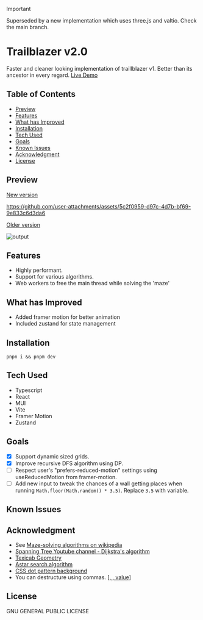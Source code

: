 > [!IMPORTANT]  
> Superseded by a new implementation which uses three.js and valtio. Check the main branch.

# Trailblazer v2.0

Faster and cleaner looking implementation of traillblazer v1. Better than its ancestor in every regard. [Live Demo](https://v2-superseded--path-visualize.netlify.app/)

## Table of Contents

-   [Preview](#)
-   [Features](#)
-   [What has Improved](#)
-   [Installation](#)
-   [Tech Used](#tech-used)
-   [Goals](#)
-   [Known Issues](#known-issues)
-   [Acknowledgment](#)
-   [License](#license)

## Preview

[New version](public/v2-demo.mp4)

https://github.com/user-attachments/assets/5c2f0959-d97c-4d7b-bf69-9e833c6d3da6

[Older version](public/trailblazer.gif)

![output](https://github.com/user-attachments/assets/4b785d33-cb51-437e-a397-e107dc1e9768)


## Features

-   Highly performant.
-   Support for various algorithms.
-   Web workers to free the main thread while solving the 'maze'

## What has Improved

-   Added framer motion for better animation
-   Included zustand for state management

## Installation

`pnpn i && pnpm dev`

## Tech Used

-   Typescript
-   React
-   MUI
-   Vite
-   Framer Motion
-   Zustand

## Goals

-   [x] Support dynamic sized grids.
-   [x] Improve recursive DFS algorithm using DP.
-   [ ] Respect user's "prefers-reduced-motion" settings using useReducedMotion from framer-motion.
-   [ ] Add new input to tweak the chances of a wall getting places when running `Math.floor(Math.random() * 3.5)`. Replace `3.5` with variable.

## Known Issues

## Acknowledgment

-   See [Maze-solving algorithms on wikipedia](https://en.wikipedia.org/wiki/Maze-solving_algorithm)
-   [Spanning Tree Youtube channel - Dijkstra's algorithm](https://www.youtube.com/watch?v=EFg3u_E6eHU)
-   [Texicab Geometry](https://en.wikipedia.org/wiki/Taxicab_geometry)
-   [Astar search algorithm](https://briangrinstead.com/blog/astar-search-algorithm-in-javascript/)
-   [CSS dot pattern background](https://codepen.io/edmundojr/pen/xOYJGw)
-   You can destructure using commas. [[, , value]](https://github.com/microsoft/TypeScript/issues/10571#issuecomment-242913490)

## License

GNU GENERAL PUBLIC LICENSE
